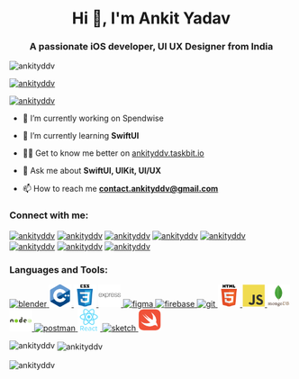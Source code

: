 <h1 align="center">Hi 👋, I'm Ankit Yadav</h1>
<h3 align="center">A passionate iOS developer, UI UX Designer from India</h3>

<p align="left"> <img src="https://komarev.com/ghpvc/?username=ankityddv&label=Profile%20views&color=0e75b6&style=flat" alt="ankityddv" /> </p>

<p align="left"> <a href="https://github.com/ryo-ma/github-profile-trophy"><img src="https://github-profile-trophy.vercel.app/?username=ankityddv" alt="ankityddv" /></a> </p>

<p align="left"> <a href="https://twitter.com/ankityddv" target="blank"><img src="https://img.shields.io/twitter/follow/ankityddv?logo=twitter&style=for-the-badge" alt="ankityddv" /></a> </p>

- 🔭 I’m currently working on Spendwise

- 🌱 I’m currently learning **SwiftUI**

- 👨‍💻 Get to know me better on [ankityddv.taskbit.io](ankityddv.taskbit.io)

- 💬 Ask me about **SwiftUI, UIKit, UI/UX**

- 📫 How to reach me **contact.ankityddv@gmail.com**

<h3 align="left">Connect with me:</h3>
<p align="left">
<a href="https://twitter.com/ankityddv" target="blank"><img align="center" src="https://raw.githubusercontent.com/rahuldkjain/github-profile-readme-generator/master/src/images/icons/Social/twitter.svg" alt="ankityddv" height="30" width="40" /></a>
<a href="https://linkedin.com/in/ankityddv" target="blank"><img align="center" src="https://raw.githubusercontent.com/rahuldkjain/github-profile-readme-generator/master/src/images/icons/Social/linked-in-alt.svg" alt="ankityddv" height="30" width="40" /></a>
<a href="https://stackoverflow.com/users/ankityddv" target="blank"><img align="center" src="https://raw.githubusercontent.com/rahuldkjain/github-profile-readme-generator/master/src/images/icons/Social/stack-overflow.svg" alt="ankityddv" height="30" width="40" /></a>
<a href="https://fb.com/ankityddv" target="blank"><img align="center" src="https://raw.githubusercontent.com/rahuldkjain/github-profile-readme-generator/master/src/images/icons/Social/facebook.svg" alt="ankityddv" height="30" width="40" /></a>
<a href="https://instagram.com/ankityddv" target="blank"><img align="center" src="https://raw.githubusercontent.com/rahuldkjain/github-profile-readme-generator/master/src/images/icons/Social/instagram.svg" alt="ankityddv" height="30" width="40" /></a>
<a href="https://dribbble.com/ankityddv" target="blank"><img align="center" src="https://raw.githubusercontent.com/rahuldkjain/github-profile-readme-generator/master/src/images/icons/Social/dribbble.svg" alt="ankityddv" height="30" width="40" /></a>
<a href="https://www.behance.net/ankityddv" target="blank"><img align="center" src="https://raw.githubusercontent.com/rahuldkjain/github-profile-readme-generator/master/src/images/icons/Social/behance.svg" alt="ankityddv" height="30" width="40" /></a>
<a href="https://www.hackerrank.com/ankityddv" target="blank"><img align="center" src="https://raw.githubusercontent.com/rahuldkjain/github-profile-readme-generator/master/src/images/icons/Social/hackerrank.svg" alt="ankityddv" height="30" width="40" /></a>
</p>

<h3 align="left">Languages and Tools:</h3>
<p align="left"> <a href="https://www.blender.org/" target="_blank"> <img src="https://download.blender.org/branding/community/blender_community_badge_white.svg" alt="blender" width="40" height="40"/> </a> <a href="https://www.w3schools.com/cpp/" target="_blank"> <img src="https://raw.githubusercontent.com/devicons/devicon/master/icons/cplusplus/cplusplus-original.svg" alt="cplusplus" width="40" height="40"/> </a> <a href="https://www.w3schools.com/css/" target="_blank"> <img src="https://raw.githubusercontent.com/devicons/devicon/master/icons/css3/css3-original-wordmark.svg" alt="css3" width="40" height="40"/> </a> <a href="https://expressjs.com" target="_blank"> <img src="https://raw.githubusercontent.com/devicons/devicon/master/icons/express/express-original-wordmark.svg" alt="express" width="40" height="40"/> </a> <a href="https://www.figma.com/" target="_blank"> <img src="https://www.vectorlogo.zone/logos/figma/figma-icon.svg" alt="figma" width="40" height="40"/> </a> <a href="https://firebase.google.com/" target="_blank"> <img src="https://www.vectorlogo.zone/logos/firebase/firebase-icon.svg" alt="firebase" width="40" height="40"/> </a> <a href="https://git-scm.com/" target="_blank"> <img src="https://www.vectorlogo.zone/logos/git-scm/git-scm-icon.svg" alt="git" width="40" height="40"/> </a> <a href="https://www.w3.org/html/" target="_blank"> <img src="https://raw.githubusercontent.com/devicons/devicon/master/icons/html5/html5-original-wordmark.svg" alt="html5" width="40" height="40"/> </a> <a href="https://developer.mozilla.org/en-US/docs/Web/JavaScript" target="_blank"> <img src="https://raw.githubusercontent.com/devicons/devicon/master/icons/javascript/javascript-original.svg" alt="javascript" width="40" height="40"/> </a> <a href="https://www.mongodb.com/" target="_blank"> <img src="https://raw.githubusercontent.com/devicons/devicon/master/icons/mongodb/mongodb-original-wordmark.svg" alt="mongodb" width="40" height="40"/> </a> <a href="https://nodejs.org" target="_blank"> <img src="https://raw.githubusercontent.com/devicons/devicon/master/icons/nodejs/nodejs-original-wordmark.svg" alt="nodejs" width="40" height="40"/> </a> <a href="https://postman.com" target="_blank"> <img src="https://www.vectorlogo.zone/logos/getpostman/getpostman-icon.svg" alt="postman" width="40" height="40"/> </a> <a href="https://reactjs.org/" target="_blank"> <img src="https://raw.githubusercontent.com/devicons/devicon/master/icons/react/react-original-wordmark.svg" alt="react" width="40" height="40"/> </a> <a href="https://www.sketch.com/" target="_blank"> <img src="https://www.vectorlogo.zone/logos/sketchapp/sketchapp-icon.svg" alt="sketch" width="40" height="40"/> </a> <a href="https://developer.apple.com/swift/" target="_blank"> <img src="https://raw.githubusercontent.com/devicons/devicon/master/icons/swift/swift-original.svg" alt="swift" width="40" height="40"/> </a> </p>

<p><img align="left" src="https://github-readme-stats.vercel.app/api/top-langs?username=ankityddv&show_icons=true&locale=en&layout=compact" alt="ankityddv" /></p>

<p>&nbsp;<img align="center" src="https://github-readme-stats.vercel.app/api?username=ankityddv&show_icons=true&locale=en" alt="ankityddv" /></p>

<p><img align="center" src="https://github-readme-streak-stats.herokuapp.com/?user=ankityddv&" alt="ankityddv" /></p>
